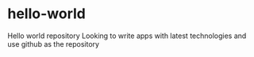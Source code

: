 # hello-world
Hello world repository
Looking to write apps with latest technologies and use github as the repository
